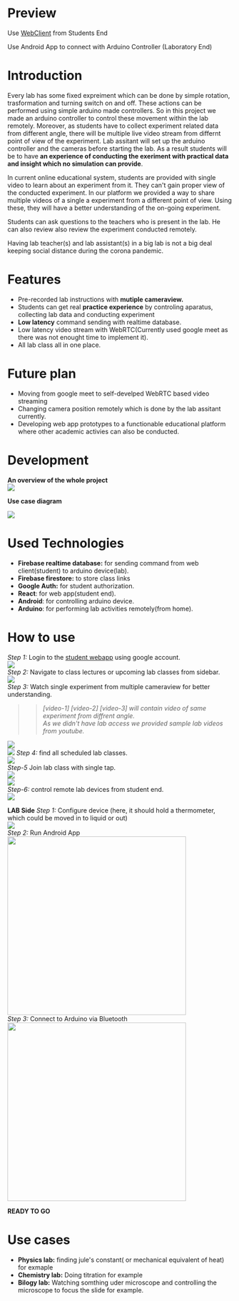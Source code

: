 # Preview

Use [WebClient](https://telecommand.netlify.app/) from Students End

Use Android App to connect with Arduino Controller (Laboratory End)

# Introduction

Every lab has some fixed expreiment which can be done by simple rotation, trasformation and turning switch on and off. These actions can be performed using simple arduino made controllers. So in this project we made an arduino controller to control these movement within the lab remotely. Moreover, as students have to collect experiment related data from different angle, there will be multiple live video stream from differnt point of view of the experiment. Lab assitant will set up the arduino controller and the cameras before starting the lab. As a result students will be to have __an experience of conducting the exeriment with practical data and insight which no simulation can provide__.  

In current online educational system, students are provided with single video to learn about an experiment from it. They can't gain proper view of the conducted experiment. In our platform we provided a way to share multiple videos of a single a experiment from a different point of view. Using these, they will have a better understanding of the on-going experiment.  

Students can ask questions to the teachers who is present in the lab. He can also review also review the experiment conducted remotely.  

Having lab teacher(s) and lab assistant(s) in a big lab is not a big deal keeping social distance during the corona pandemic.

# Features

- Pre-recorded lab instructions with __mutiple cameraview.__
- Students can get real __practice experience__ by controling aparatus, collecting lab data and conducting experiment
- __Low latency__ command sending with realtime database.
- Low latency video stream with WebRTC(Currently used google meet as there was not enought time to implement it).
- All lab class all in one place.

# Future plan

- Moving from google meet to self-develped WebRTC based video streaming
- Changing camera position remotely which is done by the lab assitant currently.
- Developing web app prototypes to a functionable educational platform where other academic activies can also be conducted.

# Development

__An overview of the whole project__   
![](https://i.ibb.co/BwjNtvK/Hack-the-verse.png)  

__Use case diagram__  

![](https://i.ibb.co/StSppfy/Use-Case-Diagram.png)

# Used Technologies

-  __Firebase realtime database:__ for sending command from web client(student) to arduino device(lab).
- __Firebase firestore:__ to store class links
- __Google Auth:__ for student authorization.
- __React__: for web app(student end).
- __Android__: for controlling arduino device.
- __Arduino__: for performing lab activities remotely(from home).

# How to use

_Step 1:_ Login to the [student webapp](https://telecommand.netlify.app/) using google account.  
![](https://i.ibb.co/wSQRJ0k/image.png)  
_Step 2:_ Navigate to class lectures or upcoming lab classes from sidebar.  
![](https://i.ibb.co/ZKNZjqd/image.png)  
_Step 3:_ Watch single experiment from multiple cameraview for better understanding.   

>> _\[video-1] \[video-2] \[video-3] will contain video of same experiment from diffrent angle.  
>> As we didn't have lab access we provided sample lab videos from youtube._   


![](https://i.ibb.co/CKPtGzt/image.png)  
![](https://i.ibb.co/dcpQ1x9/image.png) 
_Step 4:_ find all scheduled lab classes.  
![](https://i.ibb.co/xq10X34/image.png)  
_Step-5_ Join lab class with single tap.  
![](https://i.ibb.co/zZmxFj2/image.png)  
![](https://i.ibb.co/4t047w2/image.png)  
_Step-6:_ control remote lab devices from student end.  
![](https://i.ibb.co/5WNNmps/image.png)  

__LAB Side__
_Step 1:_ Configure device (here, it should hold a thermometer, which could be moved in to liquid or out)  
![](https://i.ibb.co/5sHMh2w/IMG-20201115-034144.jpg)  
_Step 2:_ Run Android App  
<img src="https://i.ibb.co/pK2YH1C/Screenshot-2020-11-15-04-24-30-138-com-engliplan-telelabclient.jpg" height=400>  
_Step 3:_ Connect to Arduino via Bluetooth  
<img src="https://i.ibb.co/jVcVvfF/Screenshot-2020-11-15-04-24-16-364-com-engliplan-telelabclient.jpg" height=400>  

__READY TO GO__

# Use cases
- __Physics lab:__ finding jule's constant( or mechanical equivalent of heat)  for exmaple
- __Chemistry lab:__ Doing titration for example
- __Bilogy lab:__ Watching somthing uder microscope and controlling the microscope to focus the slide for example. 
